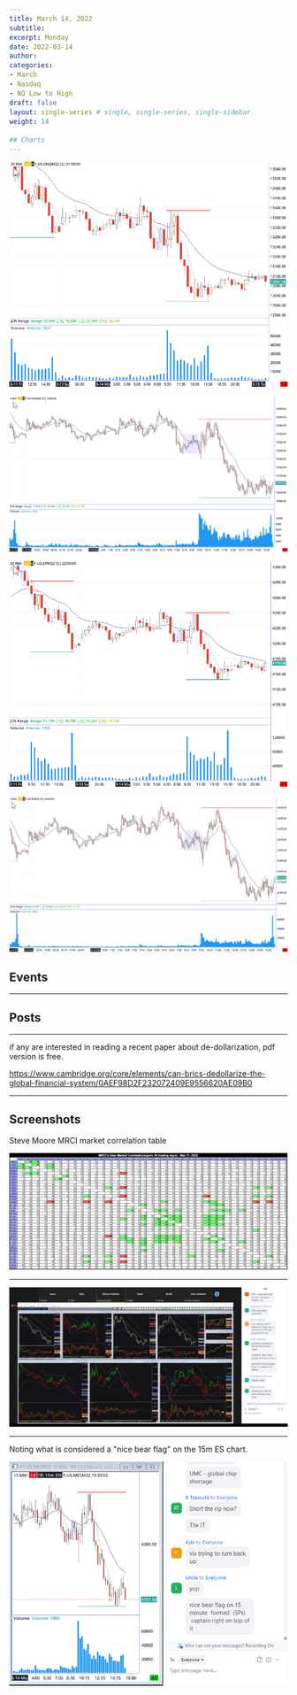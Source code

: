 ```yaml
---
title: March 14, 2022
subtitle: 
excerpt: Monday
date: 2022-03-14
author: 
categories:
- March
- Nasdaq
- NQ Low to High
draft: false
layout: single-series # single, single-series, single-sidebar
weight: 14

## Charts
---
```



![screen shot](20220318_000127.png)

![screen shot](20220319_000160.png)

![screen shot](20220318_000139.png)

![screen shot](20220318_000147.png)
  



## Events
---


## Posts
---


if any are interested in reading a recent paper about de-dollarization, pdf version is free.

https://www.cambridge.org/core/elements/can-brics-dedollarize-the-global-financial-system/0AEF98D2F232072409E9556620AE09B0





---

## Screenshots

Steve Moore MRCI  market correlation table

![screen shot](20220314_000091.png)

---



![screen shot](20220314_000092.png)

---

Noting what is considered a "nice bear flag" on the 15m ES chart. 

![screen shot](20220314_000093.png)

